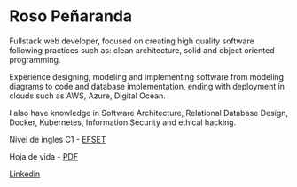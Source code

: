# Roso Peñaranda

Fullstack web developer, focused on creating high quality software following practices such as: clean architecture, solid and object oriented programming.

Experience designing, modeling and implementing software from modeling diagrams to code and database implementation, ending with deployment in clouds such as AWS, Azure, Digital Ocean.

I also have knowledge in Software Architecture, Relational Database Design, Docker, Kubernetes, Information Security and ethical hacking.

Nivel de ingles C1 - [EFSET](https://github.com/RosoPenaranda/RosoPenaranda/blob/master/EF-SET-Certificate.pdf)

Hoja de vida - [PDF](https://github.com/RosoPenaranda/RosoPenaranda/blob/master/Roso_Antonio_Peñaranda.pdf)

[Linkedin](https://www.linkedin.com/mwlite/in/roso-pe%C3%B1aranda-274649a5)
